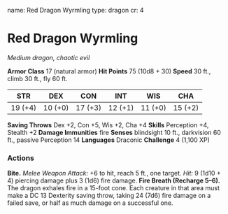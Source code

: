name: Red Dragon Wyrmling
type: dragon
cr: 4

# Red Dragon Wyrmling
_Medium dragon, chaotic evil_

**Armor Class** 17 (natural armor)
**Hit Points** 75 (10d8 + 30)
**Speed** 30 ft., climb 30 ft., fly 60 ft.

| STR     | DEX     | CON     | INT     | WIS     | CHA     |
|---------|---------|---------|---------|---------|---------|
| 19 (+4) | 10 (+0) | 17 (+3) | 12 (+1) | 11 (+0) | 15 (+2) |

**Saving Throws** Dex +2, Con +5, Wis +2, Cha +4
**Skills** Perception +4, Stealth +2
**Damage Immunities** fire
**Senses** blindsight 10 ft., darkvision 60 ft., passive Perception 14
**Languages** Draconic
**Challenge** 4 (1,100 XP)

### Actions
**Bite.** _Melee Weapon Attack:_ +6 to hit, reach 5 ft., one target. _Hit:_ 9 (1d10 + 4) piercing damage plus 3 (1d6) fire damage.
**Fire Breath (Recharge 5–6).** The dragon exhales fire in a 15-foot cone. Each creature in that area must make a DC 13 Dexterity saving throw, taking 24 (7d6) fire damage on a failed save, or half as much damage on a successful one.
